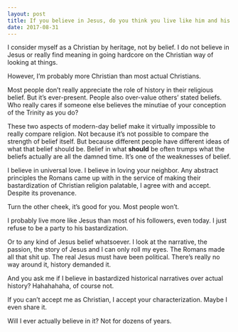 ```yaml
---
layout: post
title: If you believe in Jesus, do you think you live like him and his teachings? If not, why do you make that choice?
date: 2017-08-31
---
```


<p>I consider myself as a Christian by heritage, not by belief. I do not believe in Jesus or really find meaning in going hardcore on the Christian way of looking at things.</p><p>However, I’m probably more Christian than most actual Christians.</p><p>Most people don’t really appreciate the role of history in their religious belief. But it’s ever-present. People also over-value others’ stated beliefs. Who really cares if someone else believes the minutiae of your conception of the Trinity as you do?</p><p>These two aspects of modern-day belief make it virtually impossible to really compare religion. Not because it’s not possible to compare the strength of belief itself. But because different people have different ideas of what that belief should be. Belief in what <b>should</b> be often trumps what the beliefs actually are all the damned time. It’s one of the weaknesses of belief.</p><p>I believe in universal love. I believe in loving your neighbor. Any abstract principles the Romans came up with in the service of making their bastardization of Christian religion palatable, I agree with and accept. Despite its provenance.</p><p>Turn the other cheek, it’s good for you. Most people won’t.</p><p>I probably live more like Jesus than most of his followers, even today. I just refuse to be a party to his bastardization.</p><p>Or to any kind of Jesus belief whatsoever. I look at the narrative, the passion, the story of Jesus and I can only roll my eyes. The Romans made all that shit up. The real Jesus must have been political. There’s really no way around it, history demanded it.</p><p>And you ask me if I believe in bastardized historical narratives over actual history? Hahahahaha, of course not.</p><p>If you can’t accept me as Christian, I accept your characterization. Maybe I even share it.</p><p>Will I ever actually believe in it? Not for dozens of years.</p>
